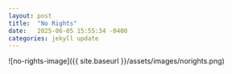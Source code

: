 ```yaml
---
layout: post
title:  "No Rights"
date:   2025-06-05 15:55:34 -0400
categories: jekyll update
---
```


![no-rights-image]({{ site.baseurl }}/assets/images/norights.png)
